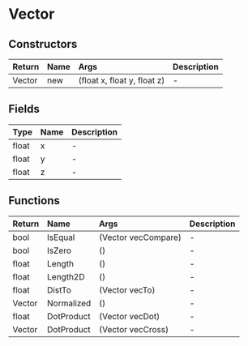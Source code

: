 ﻿# Vector

## Constructors

| Return | Name | Args | Description |
| :--- | :--- | :--- | :--- |
| Vector | new | (float x, float y, float z) | - |

## Fields

| Type | Name | Description |
| :--- | :--- | :--- |
| float | x | - |
| float | y | - |
| float | z | - |

## Functions

| Return | Name | Args | Description |
| :--- | :--- | :--- | :--- |
| bool | IsEqual | (Vector vecCompare) | - |
| bool | IsZero | () | - |
| float | Length | () | - |
| float | Length2D | () | - |
| float | DistTo | (Vector vecTo) | - |
| Vector | Normalized | () | - |
| float | DotProduct | (Vector vecDot) | - |
| Vector | DotProduct | (Vector vecCross) | - |